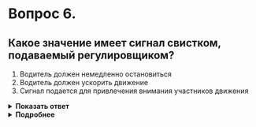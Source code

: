 # Вопрос 6.

## Какое значение имеет сигнал свистком, подаваемый регулировщиком?

1. Водитель должен немедленно остановиться
2. Водитель должен ускорить движение
3. Сигнал подается для привлечения внимания участников движения

<details>
<summary><b>Показать ответ</b></summary>
Правильный ответ: 3
</details>
<details>
<summary><b>Подробнее</b></summary>
Дополнительный сигнал свистком подается для привлечения внимания участников движения.
(Пункт 6.12 ПДД)
</details>